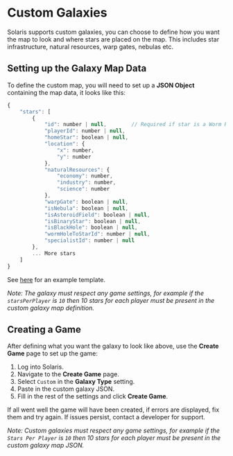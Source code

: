 # Custom Galaxies

Solaris supports custom galaxies, you can choose to define how you want the map to look and where stars are placed on the map. This includes star infrastructure, natural resources, warp gates, nebulas etc.

## Setting up the Galaxy Map Data

To define the custom map, you will need to set up a **JSON Object** containing the map data, it looks like this:

```js
{
    "stars": [
        {
            "id": number | null,        // Required if star is a Worm Hole
            "playerId": number | null,
            "homeStar": boolean | null,
            "location": {
                "x": number,
                "y": number
            },
            "naturalResources": {
                "economy": number,
                "industry": number,
                "science": number
            },
            "warpGate": boolean | null,
            "isNebula": boolean | null,
            "isAsteroidField": boolean | null,
            "isBinaryStar": boolean | null,
            "isBlackHole": boolean | null,
            "wormHoleToStarId": number | null,
            "specialistId": number | null
        },
        ... More stars
    ]
}
```

See [here](https://raw.githubusercontent.com/solaris-games/solaris/master/server/config/game/settings/user/customGalaxyExample.json) for an example template.

*Note: The galaxy must respect any game settings, for example if the `starsPerPlayer` is `10` then 10 stars for each player must be present in the custom galaxy map definition.*

## Creating a Game

After defining what you want the galaxy to look like above, use the **Create Game** page to set up the game:

1. Log into Solaris.
2. Navigate to the **Create Game** page.
3. Select `Custom` in the **Galaxy Type** setting.
4. Paste in the custom galaxy JSON.
5. Fill in the rest of the settings and click **Create Game**.

If all went well the game will have been created, if errors are displayed, fix them and try again. If issues persist, contact a developer for support.

*Note: Custom galaxies must respect any game settings, for example if the `Stars Per Player` is `10` then 10 stars for each player must be present in the custom galaxy map JSON.*
